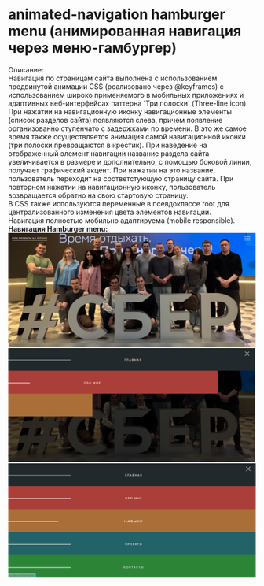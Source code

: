 # animated-navigation hamburger menu (анимированная навигация через меню-гамбургер)
Описание:<br />
Навигация по страницам сайта выполнена с использованием продвинутой анимации CSS (реализовано через @keyframes) с использованием широко применяемого в мобильных приложениях и адаптивных веб-интерфейсах паттерна 'Три полоски' (Three-line icon).<br />
При нажатии на навигационную иконку навигационные элементы (список разделов сайта) появляются слева, причем появление организованно ступенчато с задержками по времени. В это же самое время также осуществляется анимация самой навигационной иконки (три полоски превращаются в крестик). При наведение на отображенный элемент навигации название раздела сайта увеличивается в размере и дополнительно, с помощью боковой линии, получает графический акцент. При нажатии на это название, пользователь переходит на соответстующую страницу сайта. При повторном нажатии на навигационную иконку, пользователь возвращается обратно на свою стартовую страницу.<br />
В CSS также используются переменные в псевдоклассе root для централизованного изменения цвета элементов навигации.<br />
Навигация полностью мобильно адаптируема (mobile responsible).<br />
**Навигация Hamburger menu:**
!['Скриншот проекта 1'](img/screenshot01.PNG)<br />
!['Скриншот проекта 2'](img/screenshot02.PNG)<br />
!['Скриншот проекта 2'](img/screenshot03.PNG)<br />
